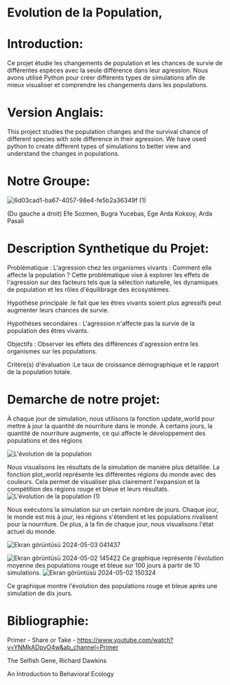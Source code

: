 # Evolution de la Population,
# Introduction:
Ce projet étudie les changements de population et les chances de survie de différentes espèces avec la seule différence dans leur agression.
Nous avons utilisé Python pour créer différents types de simulations afin de mieux visualiser et comprendre les changements dans les populations.
# Version Anglais:
This project studies the population changes and the survival chance of different species with sole difference in their agression.
We have used python to create different types of simulations to better view and understand the changes in populations.

# Notre Groupe:
![6d03cad1-ba67-4057-98e4-fe5b2a36349f (1)](https://github.com/are-dynamic-2024-g4/evo-de-la-population/assets/70648832/6b930028-9cf8-4144-8494-aecac2b6aa23)

(Du gauche a droit)
Efe Sozmen, Bugra Yucebas, Ege Arda Koksoy, Arda Pasali

# Description Synthetique du Projet:

Problématique : L'agression chez les organismes vivants : Comment elle affecte la population ? Cette
problématique vise à explorer les effets de l'agression sur des facteurs tels que la sélection naturelle, les
dynamiques de population et les rôles d'équilibrage des écosystèmes.

Hypothèse principale :le fait que les êtres vivants soient plus agressifs peut augmenter leurs chances
de survie.

Hypothèses secondaires : L'agression n'affecte pas la survie de la population des êtres vivants.

Objectifs : Observer les effets des différences d'agression entre les organismes sur les populations.

Critère(s) d'évaluation :Le taux de croissance démographique et le rapport de la population totale.

# Demarche de notre projet:

À chaque jour de simulation, nous utilisons la fonction update_world pour mettre à jour la quantité de nourriture dans le monde. À certains jours, la quantité de nourriture augmente, ce qui affecte le développement des populations et des régions

![L'évolution de la population](https://github.com/are-dynamic-2024-g4/evo-de-la-population/assets/70648832/a9a41ee2-5493-4817-8708-cddb8bf22aee)

Nous visualisons les résultats de la simulation de manière plus détaillée. La fonction plot_world représente les différentes régions du monde avec des couleurs. Cela permet de visualiser plus clairement l'expansion et la compétition des régions rouge et bleue et leurs résultats.
![L'évolution de la population (1)](https://github.com/are-dynamic-2024-g4/evo-de-la-population/assets/70648832/948e52d8-eb62-4794-a8be-3328fd15a5ba)

Nous exécutons la simulation sur un certain nombre de jours. Chaque jour, le monde est mis à jour, les régions s'étendent et les populations rivalisent pour la nourriture. De plus, à la fin de chaque jour, nous visualisons l'état actuel du monde.

![Ekran görüntüsü 2024-05-03 041437](https://github.com/are-dynamic-2024-g4/evo-de-la-population/assets/70648832/144fe276-01d8-433f-8319-bd3aa7134e59)

![Ekran görüntüsü 2024-05-02 145422](https://github.com/are-dynamic-2024-g4/evo-de-la-population/assets/70648832/ff02e19d-b89a-4104-8d57-5ffbdbadbbe0)
Ce graphique représente l'évolution moyenne des populations rouge et bleue sur 100 jours à partir de 10 simulations.
![Ekran görüntüsü 2024-05-02 150324](https://github.com/are-dynamic-2024-g4/evo-de-la-population/assets/70648832/4406898f-742b-4bbc-8523-108c5213197d)

Ce graphique montre l'évolution des populations rouge et bleue après une simulation de dix jours.

# Bibliographie:
Primer - Share or Take - https://www.youtube.com/watch?v=YNMkADpvO4w&ab_channel=Primer

The Selfish Gene, Richard Dawkins

An Introduction to Behavioral Ecology
